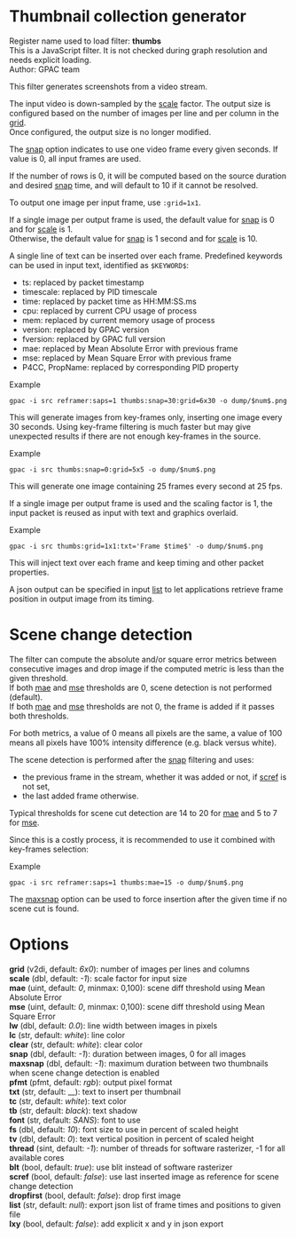 <!-- automatically generated - do not edit, patch gpac/applications/gpac/gpac.c -->

# Thumbnail collection generator  
  
Register name used to load filter: __thumbs__  
This is a JavaScript filter. It is not checked during graph resolution and needs explicit loading.  
Author: GPAC team  
  
This filter generates screenshots from a video stream.  
  
The input video is down-sampled by the [scale](#scale) factor. The output size is configured based on the number of images per line and per column in the [grid](#grid).   
Once configured, the output size is no longer modified.  
  
The [snap](#snap) option indicates to use one video frame every given seconds. If value is 0, all input frames are used.  
  
If the number of rows is 0, it will be computed based on the source duration and desired [snap](#snap) time, and will default to 10 if it cannot be resolved.  
  
To output one image per input frame, use `:grid=1x1`.  
  
If a single image per output frame is used, the default value for [snap](#snap) is 0 and for [scale](#scale) is 1.  
Otherwise, the default value for [snap](#snap) is 1 second and for [scale](#scale) is 10.  
  
A single line of text can be inserted over each frame. Predefined keywords can be used in input text, identified as `$KEYWORD$`:  

- ts: replaced by packet timestamp  
- timescale: replaced by PID timescale  
- time: replaced by packet time as HH:MM:SS.ms  
- cpu: replaced by current CPU usage of process  
- mem: replaced by current memory usage of process  
- version: replaced by GPAC version  
- fversion: replaced by GPAC full version  
- mae: replaced by Mean Absolute Error with previous frame  
- mse: replaced by Mean Square Error with previous frame  
- P4CC, PropName: replaced by corresponding PID property  

  
Example
```
gpac -i src reframer:saps=1 thumbs:snap=30:grid=6x30 -o dump/$num$.png
```  
This will generate images from key-frames only, inserting one image every 30 seconds. Using key-frame filtering is much faster but may give unexpected results if there are not enough key-frames in the source.  
  
Example
```
gpac -i src thumbs:snap=0:grid=5x5 -o dump/$num$.png
```  
This will generate one image containing 25 frames every second at 25 fps.  
  
If a single image per output frame is used and the scaling factor is 1, the input packet is reused as input with text and graphics overlaid.  
  
Example
```
gpac -i src thumbs:grid=1x1:txt='Frame $time$' -o dump/$num$.png
```  
This will inject text over each frame and keep timing and other packet properties.  
  
A json output can be specified in input [list](#list) to let applications retrieve frame position in output image from its timing.  
  
# Scene change detection  
  
The filter can compute the absolute and/or square error metrics between consecutive images and drop image if the computed metric is less than the given threshold.  
If both [mae](#mae) and [mse](#mse) thresholds are 0, scene detection is not performed (default).  
If both [mae](#mae) and [mse](#mse) thresholds are not 0, the frame is added if it passes both thresholds.  
  
For both metrics, a value of 0 means all pixels are the same, a value of 100 means all pixels have 100% intensity difference (e.g. black versus white).  
  
The scene detection is performed after the [snap](#snap) filtering and uses:  

- the previous frame in the stream, whether it was added or not, if [scref](#scref) is not set,  
- the last added frame otherwise.  

  
Typical thresholds for scene cut detection are 14 to 20 for [mae](#mae) and 5 to 7 for [mse](#mse).  
  
Since this is a costly process, it is recommended to use it combined with key-frames selection:  
  
Example
```
gpac -i src reframer:saps=1 thumbs:mae=15 -o dump/$num$.png
```  
  
The [maxsnap](#maxsnap) option can be used to force insertion after the given time if no scene cut is found.  
  

# Options    
  
<a id="grid">__grid__</a> (v2di, default: _6x0_): number of images per lines and columns  
<a id="scale">__scale__</a> (dbl, default: _-1_): scale factor for input size  
<a id="mae">__mae__</a> (uint, default: _0_, minmax: 0,100): scene diff threshold using Mean Absolute Error  
<a id="mse">__mse__</a> (uint, default: _0_, minmax: 0,100): scene diff threshold using Mean Square Error  
<a id="lw">__lw__</a> (dbl, default: _0.0_): line width between images in pixels  
<a id="lc">__lc__</a> (str, default: _white_): line color  
<a id="clear">__clear__</a> (str, default: _white_): clear color  
<a id="snap">__snap__</a> (dbl, default: _-1_): duration between images, 0 for all images  
<a id="maxsnap">__maxsnap__</a> (dbl, default: _-1_): maximum duration between two thumbnails when scene change detection is enabled  
<a id="pfmt">__pfmt__</a> (pfmt, default: _rgb_): output pixel format  
<a id="txt">__txt__</a> (str, default: __): text to insert per thumbnail  
<a id="tc">__tc__</a> (str, default: _white_): text color  
<a id="tb">__tb__</a> (str, default: _black_): text shadow  
<a id="font">__font__</a> (str, default: _SANS_): font to use  
<a id="fs">__fs__</a> (dbl, default: _10_): font size to use in percent of scaled height  
<a id="tv">__tv__</a> (dbl, default: _0_): text vertical position in percent of scaled height  
<a id="thread">__thread__</a> (sint, default: _-1_): number of threads for software rasterizer, -1 for all available cores  
<a id="blt">__blt__</a> (bool, default: _true_): use blit instead of software rasterizer  
<a id="scref">__scref__</a> (bool, default: _false_): use last inserted image as reference for scene change detection  
<a id="dropfirst">__dropfirst__</a> (bool, default: _false_): drop first image  
<a id="list">__list__</a> (str, default: _null_): export json list of frame times and positions to given file  
<a id="lxy">__lxy__</a> (bool, default: _false_): add explicit x and y in json export  
  
